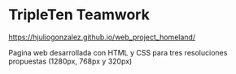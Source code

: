 # TripleTen Teamwork

https://hjuliogonzalez.github.io/web_project_homeland/

Pagina web desarrollada con HTML y CSS para tres resoluciones propuestas (1280px, 768px y 320px)
